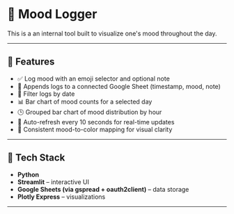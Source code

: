 # 🧠 Mood Logger 
This is a an internal tool built to visualize one's mood throughout the day.

---

## 🚀 Features

- ✅ Log mood with an emoji selector and optional note
- 📝 Appends logs to a connected Google Sheet (timestamp, mood, note)
- 📅 Filter logs by date
- 📊 Bar chart of mood counts for a selected day
- 🕒 Grouped bar chart of mood distribution by hour
- 🔁 Auto-refresh every 10 seconds for real-time updates
- 🎨 Consistent mood-to-color mapping for visual clarity

---

## 🧠 Tech Stack

- **Python**
- **Streamlit** – interactive UI
- **Google Sheets (via gspread + oauth2client)** – data storage
- **Plotly Express** – visualizations

---

